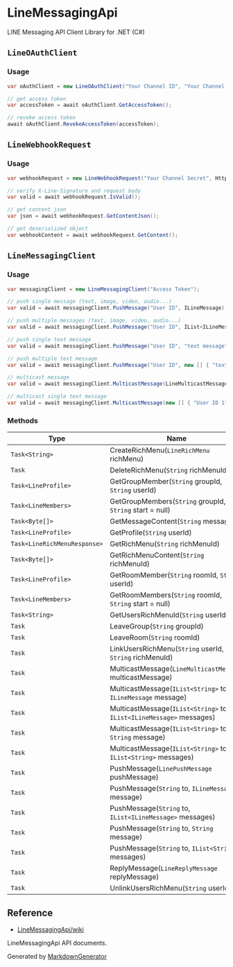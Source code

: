 # LineMessagingApi
LINE Messaging API Client Library for .NET (C#)

## `LineOAuthClient`

### Usage

```csharp
var oAuthClient = new LineOAuthClient("Your Channel ID", "Your Channel Secret");

// get access token
var accessToken = await oAuthClient.GetAccessToken();

// revoke access token
await oAuthClient.RevokeAccessToken(accessToken);
```

## `LineWebhookRequest`

### Usage

```csharp
var webhookRequest = new LineWebhookRequest("Your Channel Secret", HttpRequestMessage);

// verify X-Line-Signature and request body
var valid = await webhookRequest.IsValid();

// get content json
var json = await webhookRequest.GetContentJson();

// get deserialized object
var webhookContent = await webhookRequest.GetContent();
```

## `LineMessagingClient`

### Usage

```csharp
var messagingClient = new LineMessagingClient("Access Token");

// push single message (text, image, video, audio...)
var valid = await messagingClient.PushMessage("User ID", ILineMessage);

// push multiple messages (text, image, video, audio...)
var valid = await messagingClient.PushMessage("User ID", IList<ILineMessage> messages);

// push single text message
var valid = await messagingClient.PushMessage("User ID", "text message");

// push multiple text message
var valid = await messagingClient.PushMessage("User ID", new [] { "text message 1", "text message 2" });

// multicast message
var valid = await messagingClient.MulticastMessage(LineMulticastMessage);

// multicast single text message
var valid = await messagingClient.MulticastMessage(new [] { "User ID 1", "User ID 2" }, "text message");
```

### Methods

| Type | Name | Summary | 
| --- | --- | --- | 
| `Task<String>` | CreateRichMenu(`LineRichMenu` richMenu) |  | 
| `Task` | DeleteRichMenu(`String` richMenuId) |  | 
| `Task<LineProfile>` | GetGroupMember(`String` groupId, `String` userId) |  | 
| `Task<LineMembers>` | GetGroupMembers(`String` groupId, `String` start = null) |  | 
| `Task<Byte[]>` | GetMessageContent(`String` messageId) |  | 
| `Task<LineProfile>` | GetProfile(`String` userId) |  | 
| `Task<LineRichMenuResponse>` | GetRichMenu(`String` richMenuId) |  | 
| `Task<Byte[]>` | GetRichMenuContent(`String` richMenuId) |  | 
| `Task<LineProfile>` | GetRoomMember(`String` roomId, `String` userId) |  | 
| `Task<LineMembers>` | GetRoomMembers(`String` roomId, `String` start = null) |  | 
| `Task<String>` | GetUsersRichMenuId(`String` userId) |  | 
| `Task` | LeaveGroup(`String` groupId) |  | 
| `Task` | LeaveRoom(`String` roomId) |  | 
| `Task` | LinkUsersRichMenu(`String` userId, `String` richMenuId) |  | 
| `Task` | MulticastMessage(`LineMulticastMessage` multicastMessage) |  | 
| `Task` | MulticastMessage(`IList<String>` to, `ILineMessage` message) |  | 
| `Task` | MulticastMessage(`IList<String>` to, `IList<ILineMessage>` messages) |  | 
| `Task` | MulticastMessage(`IList<String>` to, `String` message) |  | 
| `Task` | MulticastMessage(`IList<String>` to, `IList<String>` messages) |  | 
| `Task` | PushMessage(`LinePushMessage` pushMessage) |  | 
| `Task` | PushMessage(`String` to, `ILineMessage` message) |  | 
| `Task` | PushMessage(`String` to, `IList<ILineMessage>` messages) |  | 
| `Task` | PushMessage(`String` to, `String` message) |  | 
| `Task` | PushMessage(`String` to, `IList<String>` messages) |  | 
| `Task` | ReplyMessage(`LineReplyMessage` replyMessage) |  | 
| `Task` | UnlinkUsersRichMenu(`String` userId) |  | 

Reference
---
* [LineMessagingApi/wiki](https://github.com/kiyoaki/LineMessagingApi/wiki)

LineMessagingApi API documents.

Generated by [MarkdownGenerator](https://github.com/neuecc/MarkdownGenerator)
